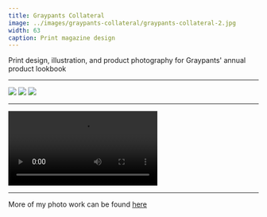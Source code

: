 ```yaml
---
title: Graypants Collateral
image: ../images/graypants-collateral/graypants-collateral-2.jpg
width: 63
caption: Print magazine design
---
```


Print design, illustration, and product photography for Graypants' annual product lookbook

***

![](../images/graypants-collateral/graypants-collateral-1.jpg)
![](../images/graypants-collateral/graypants-collateral-2.jpg)
![](../images/graypants-collateral/graypants-collateral-3.jpg)

***

<video controls src="images/graypants-lookbook-flipthrough.mp4"></video>

***

More of my photo work can be found [here](https://photos.imdantaylor.com)